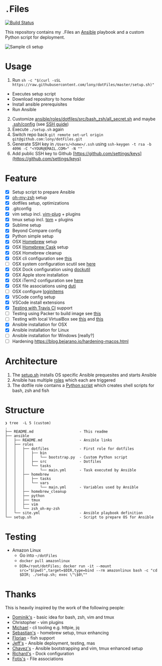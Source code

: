 `.`Files
========

[![Build Status](https://travis-ci.org/lony/dotFiles.svg?branch=master)](https://travis-ci.org/lony/dotFiles)

This repository contains my `.`Files an [Ansible](https://en.wikipedia.org/w/index.php?oldid=803771758) playbook and a custom Python script for deployment.

![Sample cli setup](image.png)

# Usage

1. Run `sh -c "$(curl -sSL https://raw.githubusercontent.com/lony/dotFiles/master/setup.sh)"`
  * Executes setup script
  * Download repository to home folder
  * Install ansible prerequisites
  * Run Ansible
2. Customize [ansible/roles/dotfiles/src/bash_zsh/all_secret.sh](ansible/roles/dotfiles/src/bash_zsh/all_secret-example.sh) and maybe [.ssh/config](ansible/roles/dotfiles/src/.ssh/config) (see [SSH guide](https://lony.github.io/post/2017/cli-commands/#secure-shell-command-ssh))
3. Execute `./setup.sh` again
4. Switch repo back `git remote set-url origin git@github.com:lony/dotFiles.git`
5. Generate SSH key in `/Users/<home>/.ssh` using `ssh-keygen -t rsa -b 4096 -C "<YOUR@EMAIL.COM>" -N ""`
6. Add public SSH key to Github [https://github.com/settings/keys](https://github.com/settings/keys)

# Feature

* [x] Setup script to prepare Ansible
* [x] [oh-my-zsh](https://github.com/robbyrussell/oh-my-zsh) setup
* [x] dotfiles setup, optimizations
* [x] .gitconfig
* [x] vim setup incl. [vim-plug](https://github.com/junegunn/vim-plug) + plugins
* [x] tmux setup incl. [tpm](https://github.com/tmux-plugins/tpm) + plugins
* [x] Sublime setup
* [x] Beyond Compare config
* [x] Python simple setup
* [x] OSX [Homebrew](https://brew.sh/) setup
* [x] OSX [Homebrew Cask](https://caskroom.github.io/) setup
* [x] OSX Homebrew cleanup
* [x] OSX cli configuration see [this](https://lony.github.io/post/2016/mac-osx-setup/#user-interface)
* [ ] OSX system configuration scutil see [here](http://osxdaily.com/2012/10/24/set-the-hostname-computer-name-and-bonjour-name-separately-in-os-x/)
* [x] OSX Dock configuration using [dockutil](https://github.com/kcrawford/dockutil)
* [x] OSX Apple store installation
* [x] OSX iTerm2 configuration see [here](http://stratus3d.com/blog/2015/02/28/sync-iterm2-profile-with-dotfiles-repository/)
* [x] OSX file associations using [duti](https://github.com/moretension/duti)
* [ ] OSX configure [loginitems](https://github.com/OJFord/loginitems)
* [x] VSCode config setup
* [x] VSCode install extensions
* [x] [Testing with Travis CI](https://github.com/geerlingguy/mac-dev-playbook/blob/master/.travis.yml) support
* [ ] Testing using Packer to build image see [this](https://nickcharlton.net/posts/automating-macos-using-ansible.html)
* [ ] Testing with local VirtualBox see [this](https://github.com/geerlingguy/macos-virtualbox-vm) and [this](http://tobiwashere.de/2017/10/virtualbox-how-to-create-a-macos-high-sierra-vm-to-run-on-a-mac-host-system/)
* [x] Ansible installation for OSX
* [x] Ansible installation for Linux
* [ ] Ansible installation for Windows [really?]
* [ ] Hardening https://blog.bejarano.io/hardening-macos.html

# Architecture

1. The [setup.sh](setup.sh) installs OS specific Ansible prequesites and starts Ansible
2. Ansible has multiple [roles](ansible/site.yml) which each are triggered
3. The dotfile role contains a [Python script](ansible/roles/dotfiles/bin/bootstrap.py) which creates shell scripts for bash, zsh and fish

# Structure

```
❯ tree  -L 5 (custom)
.
├── README.md                     - This readme
├── ansible
│   ├── README.md                 - Ansible links
│   ├── roles
│   │   ├── dotfiles              - First role for dotfiles
│   │   │   ├── bin
│   │   │   │   └── bootstrap.py  - Custom Python script
│   │   │   ├── src               - Dotfiles
│   │   │   └── tasks
│   │   │       └── main.yml      - Task executed by Ansible
│   │   ├── homebrew
│   │   │   ├── tasks
│   │   │   └── vars
│   │   │       └── main.yml      - Variables used by Ansible
│   │   ├── homebrew_cleanup
│   │   ├── python
│   │   ├── tmux
│   │   ├── vim
│   │   └── zsh_oh-my-zsh
│   └── site.yml                  - Ansible playbook definition
└── setup.sh                      - Script to prepare OS for Ansible
```

# Testing

* Amazon Linux
  * Go into `~/dotFiles`
  * `docker pull amazonlinux`
  * `DIR=/root/dotFiles; docker run -it --mount src="$(pwd)",target=$DIR,type=bind --rm amazonlinux bash -c "cd $DIR; ./setup.sh; exec \"\$0\""`

# Thanks

This is heavily inspired by the work of the following people:

* [Dominik's](https://github.com/dhabersack/dotfiles) - basic idea for bash, zsh, vim and tmux
* Christopher - vim plugins
* [Michael](https://github.com/ludwigm) - cli tooling e.g. httpie, jq
* [Sebastian's](https://github.com/hypebeast/dotfiles) - homebrew setup, tmux enhancing
* [Florian](https://github.com/floschnell) - fish support
* [Jeff's](https://github.com/geerlingguy/mac-dev-playbook) - Ansible deployment, testing, mas
* [Chavez's](https://github.com/mtchavez/mac-ansible) - Ansible bootstrapping and vim, tmux enhanced setup
* [Richard's](https://github.com/ricbra/mac-dev-playbook) - Dock configuration
* [Fotis's](https://github.com/fgimian/macbuild) - File associations
